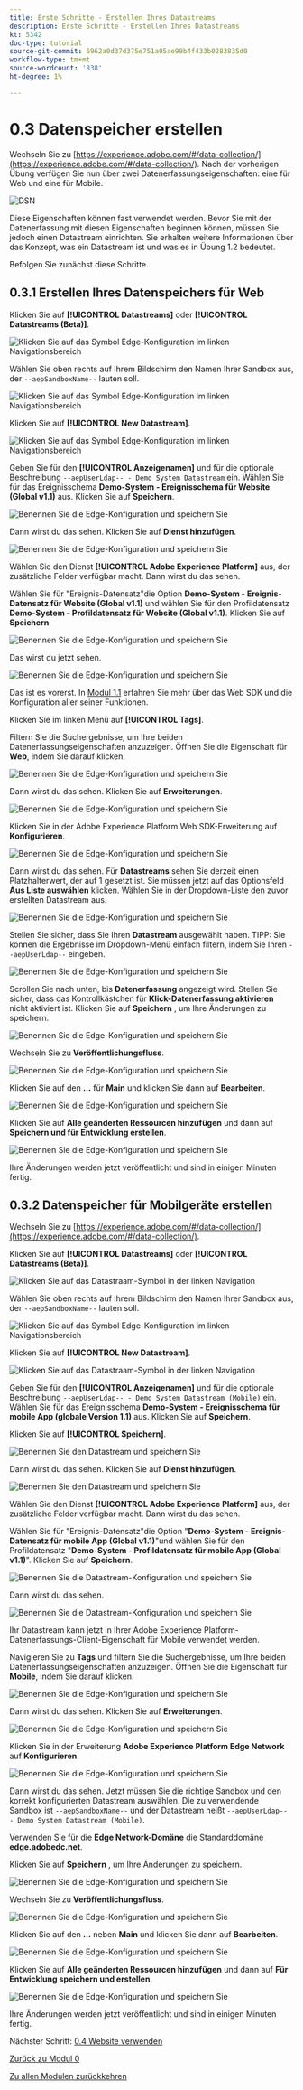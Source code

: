 ```yaml
---
title: Erste Schritte - Erstellen Ihres Datastreams
description: Erste Schritte - Erstellen Ihres Datastreams
kt: 5342
doc-type: tutorial
source-git-commit: 6962a0d37d375e751a05ae99b4f433b0283835d0
workflow-type: tm+mt
source-wordcount: '838'
ht-degree: 1%

---
```


# 0.3 Datenspeicher erstellen

Wechseln Sie zu [https://experience.adobe.com/#/data-collection/](https://experience.adobe.com/#/data-collection/). Nach der vorherigen Übung verfügen Sie nun über zwei Datenerfassungseigenschaften: eine für Web und eine für Mobile.

![DSN](./images/launchprop.png)

Diese Eigenschaften können fast verwendet werden. Bevor Sie mit der Datenerfassung mit diesen Eigenschaften beginnen können, müssen Sie jedoch einen Datastream einrichten. Sie erhalten weitere Informationen über das Konzept, was ein Datastream ist und was es in Übung 1.2 bedeutet.

Befolgen Sie zunächst diese Schritte.

## 0.3.1 Erstellen Ihres Datenspeichers für Web

Klicken Sie auf **[!UICONTROL Datastreams]** oder **[!UICONTROL Datastreams (Beta)]**.

![Klicken Sie auf das Symbol Edge-Konfiguration im linken Navigationsbereich](./images/edgeconfig1a.png)

Wählen Sie oben rechts auf Ihrem Bildschirm den Namen Ihrer Sandbox aus, der `--aepSandboxName--` lauten soll.

![Klicken Sie auf das Symbol Edge-Konfiguration im linken Navigationsbereich](./images/edgeconfig1b.png)

Klicken Sie auf **[!UICONTROL New Datastream]**.

![Klicken Sie auf das Symbol Edge-Konfiguration im linken Navigationsbereich](./images/edgeconfig1.png)

Geben Sie für den **[!UICONTROL Anzeigenamen]** und für die optionale Beschreibung `--aepUserLdap-- - Demo System Datastream` ein. Wählen Sie für das Ereignisschema **Demo-System - Ereignisschema für Website (Global v1.1)** aus. Klicken Sie auf **Speichern**.

![Benennen Sie die Edge-Konfiguration und speichern Sie](./images/edgeconfig2.png)

Dann wirst du das sehen. Klicken Sie auf **Dienst hinzufügen**.

![Benennen Sie die Edge-Konfiguration und speichern Sie](./images/edgeconfig3.png)

Wählen Sie den Dienst **[!UICONTROL Adobe Experience Platform]** aus, der zusätzliche Felder verfügbar macht. Dann wirst du das sehen.

Wählen Sie für &quot;Ereignis-Datensatz&quot;die Option **Demo-System - Ereignis-Datensatz für Website (Global v1.1)** und wählen Sie für den Profildatensatz **Demo-System - Profildatensatz für Website (Global v1.1)**. Klicken Sie auf **Speichern**.

![Benennen Sie die Edge-Konfiguration und speichern Sie](./images/edgeconfig4.png)

Das wirst du jetzt sehen.

![Benennen Sie die Edge-Konfiguration und speichern Sie](./images/edgeconfig5.png)

Das ist es vorerst. In [Modul 1.1](./../../../modules/datacollection/module1.1/data-ingestion-launch-web-sdk.md) erfahren Sie mehr über das Web SDK und die Konfiguration aller seiner Funktionen.

Klicken Sie im linken Menü auf **[!UICONTROL Tags]**.

Filtern Sie die Suchergebnisse, um Ihre beiden Datenerfassungseigenschaften anzuzeigen. Öffnen Sie die Eigenschaft für **Web**, indem Sie darauf klicken.

![Benennen Sie die Edge-Konfiguration und speichern Sie](./images/edgeconfig10a.png)

Dann wirst du das sehen. Klicken Sie auf **Erweiterungen**.

![Benennen Sie die Edge-Konfiguration und speichern Sie](./images/edgeconfig11.png)

Klicken Sie in der Adobe Experience Platform Web SDK-Erweiterung auf **Konfigurieren**.

![Benennen Sie die Edge-Konfiguration und speichern Sie](./images/edgeconfig12.png)

Dann wirst du das sehen. Für **Datastreams** sehen Sie derzeit einen Platzhalterwert, der auf 1 gesetzt ist. Sie müssen jetzt auf das Optionsfeld **Aus Liste auswählen** klicken. Wählen Sie in der Dropdown-Liste den zuvor erstellten Datastream aus.

![Benennen Sie die Edge-Konfiguration und speichern Sie](./images/edgeconfig13.png)

Stellen Sie sicher, dass Sie Ihren **Datastream** ausgewählt haben. TIPP: Sie können die Ergebnisse im Dropdown-Menü einfach filtern, indem Sie Ihren `--aepUserLdap--` eingeben.

![Benennen Sie die Edge-Konfiguration und speichern Sie](./images/edgeconfig14.png)

Scrollen Sie nach unten, bis **Datenerfassung** angezeigt wird. Stellen Sie sicher, dass das Kontrollkästchen für **Klick-Datenerfassung aktivieren** nicht aktiviert ist. Klicken Sie auf **Speichern** , um Ihre Änderungen zu speichern.

![Benennen Sie die Edge-Konfiguration und speichern Sie](./images/edgeconfig14a.png)

Wechseln Sie zu **Veröffentlichungsfluss**.

![Benennen Sie die Edge-Konfiguration und speichern Sie](./images/edgeconfig15.png)

Klicken Sie auf den **...** für **Main** und klicken Sie dann auf **Bearbeiten**.

![Benennen Sie die Edge-Konfiguration und speichern Sie](./images/edgeconfig16.png)

Klicken Sie auf **Alle geänderten Ressourcen hinzufügen** und dann auf **Speichern und für Entwicklung erstellen**.

![Benennen Sie die Edge-Konfiguration und speichern Sie](./images/edgeconfig17.png)

Ihre Änderungen werden jetzt veröffentlicht und sind in einigen Minuten fertig.

## 0.3.2 Datenspeicher für Mobilgeräte erstellen

Wechseln Sie zu [https://experience.adobe.com/#/data-collection/](https://experience.adobe.com/#/data-collection/).

Klicken Sie auf **[!UICONTROL Datastreams]** oder **[!UICONTROL Datastreams (Beta)]**.

![Klicken Sie auf das Datastraam-Symbol in der linken Navigation](./images/edgeconfig1a.png)

Wählen Sie oben rechts auf Ihrem Bildschirm den Namen Ihrer Sandbox aus, der `--aepSandboxName--` lauten soll.

![Klicken Sie auf das Symbol Edge-Konfiguration im linken Navigationsbereich](./images/edgeconfig1b.png)

Klicken Sie auf **[!UICONTROL New Datastream]**.

![Klicken Sie auf das Datastraam-Symbol in der linken Navigation](./images/edgeconfig1.png)

Geben Sie für den **[!UICONTROL Anzeigenamen]** und für die optionale Beschreibung `--aepUserLdap-- - Demo System Datastream (Mobile)` ein. Wählen Sie für das Ereignisschema **Demo-System - Ereignisschema für mobile App (globale Version 1.1)** aus. Klicken Sie auf **Speichern**.

Klicken Sie auf **[!UICONTROL Speichern]**.

![Benennen Sie den Datastream und speichern Sie](./images/edgeconfig2m.png)

Dann wirst du das sehen. Klicken Sie auf **Dienst hinzufügen**.

![Benennen Sie den Datastream und speichern Sie](./images/edgeconfig3m.png)

Wählen Sie den Dienst **[!UICONTROL Adobe Experience Platform]** aus, der zusätzliche Felder verfügbar macht. Dann wirst du das sehen.

Wählen Sie für &quot;Ereignis-Datensatz&quot;die Option &quot;**Demo-System - Ereignis-Datensatz für mobile App (Global v1.1)**&quot;und wählen Sie für den Profildatensatz &quot;**Demo-System - Profildatensatz für mobile App (Global v1.1)**&quot;. Klicken Sie auf **Speichern**.

![Benennen Sie die Datastream-Konfiguration und speichern Sie](./images/edgeconfig4m.png)

Dann wirst du das sehen.

![Benennen Sie die Datastream-Konfiguration und speichern Sie](./images/edgeconfig5m.png)

Ihr Datastream kann jetzt in Ihrer Adobe Experience Platform-Datenerfassungs-Client-Eigenschaft für Mobile verwendet werden.

Navigieren Sie zu **Tags** und filtern Sie die Suchergebnisse, um Ihre beiden Datenerfassungseigenschaften anzuzeigen. Öffnen Sie die Eigenschaft für **Mobile**, indem Sie darauf klicken.

![Benennen Sie die Edge-Konfiguration und speichern Sie](./images/edgeconfig10am.png)

Dann wirst du das sehen. Klicken Sie auf **Erweiterungen**.

![Benennen Sie die Edge-Konfiguration und speichern Sie](./images/edgeconfig11m.png)

Klicken Sie in der Erweiterung **Adobe Experience Platform Edge Network** auf **Konfigurieren**.

![Benennen Sie die Edge-Konfiguration und speichern Sie](./images/edgeconfig12m.png)

Dann wirst du das sehen. Jetzt müssen Sie die richtige Sandbox und den korrekt konfigurierten Datastream auswählen. Die zu verwendende Sandbox ist `--aepSandboxName--` und der Datastream heißt `--aepUserLdap-- - Demo System Datastream (Mobile)`.

Verwenden Sie für die **Edge Network-Domäne** die Standarddomäne **edge.adobedc.net**.

Klicken Sie auf **Speichern** , um Ihre Änderungen zu speichern.

![Benennen Sie die Edge-Konfiguration und speichern Sie](./images/edgeconfig13m.png)

Wechseln Sie zu **Veröffentlichungsfluss**.

![Benennen Sie die Edge-Konfiguration und speichern Sie](./images/edgeconfig15m.png)

Klicken Sie auf den **...** neben **Main** und klicken Sie dann auf **Bearbeiten**.

![Benennen Sie die Edge-Konfiguration und speichern Sie](./images/edgeconfig16m.png)

Klicken Sie auf **Alle geänderten Ressourcen hinzufügen** und dann auf **Für Entwicklung speichern und erstellen**.

![Benennen Sie die Edge-Konfiguration und speichern Sie](./images/edgeconfig17m.png)

Ihre Änderungen werden jetzt veröffentlicht und sind in einigen Minuten fertig.

Nächster Schritt: [0.4 Website verwenden](./ex4.md)

[Zurück zu Modul 0](./getting-started.md)

[Zu allen Modulen zurückkehren](./../../../overview.md)
